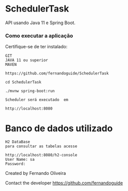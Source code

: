 # SchedulerTask

API usando Java 11 e Spring Boot.
### Como executar a aplicação
Certifique-se de ter instalado:
```
GIT
JAVA 11 ou superior
MAVEN 
```

```
https://github.com/fernandoguide/SchedulerTask

cd SchedulerTask

./mvnw spring-boot:run

Scheduler será executado  em 

http://localhost:8080
```


# Banco de dados utilizado

```
H2 DataBase
para consultar as tabelas acesse 

http://localhost:8080/h2-console
User Name: sa
Password: 
```

Created by Fernando Oliveira

Contact the developer
https://github.com/fernandoguide
